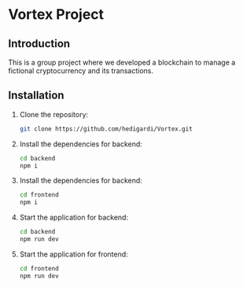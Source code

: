 # Vortex Project

## Introduction

This is a group project where we developed a blockchain to manage a fictional cryptocurrency and its transactions.

## Installation

1. Clone the repository:
   ```sh
   git clone https://github.com/hedigardi/Vortex.git
   ```
2. Install the dependencies for backend:
   ```sh
   cd backend
   npm i
   ```
3. Install the dependencies for backend:
   ```sh
   cd frontend
   npm i
   ```
4. Start the application for backend:
   ```sh
   cd backend
   npm run dev
   ```
5. Start the application for frontend:
   ```sh
   cd frontend
   npm run dev
   ```
